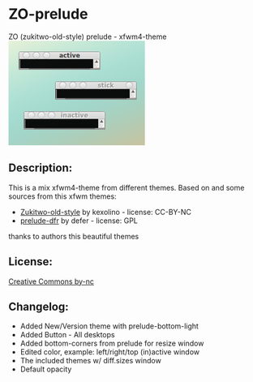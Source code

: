 # ZO-prelude
ZO (zukitwo-old-style) prelude - xfwm4-theme
![](https://raw.githubusercontent.com/slacknk/themes/master/xfce4/xfwm4-Z0-prelude/files/screen-20140615-082049.png)

## Description:
This is a mix xfwm4-theme from different themes. Based on and some sources from this xfwm themes:

* [Zukitwo-old-style](http://kexolino.deviantart.com/art/Zukitwo-old-style-Xfwm-theme-383362350) by kexolino - license: CC-BY-NC
* [prelude-dfr](http://xfce-look.org/content/show.php/prelude-dfr?content=148144) by defer - license: GPL

thanks to authors this beautiful themes

## License: 
[Creative Commons by-nc](http://creativecommons.org/licenses/by-nc/3.0/)

## Changelog:
- Added New/Version theme with prelude-bottom-light
- Added Button - All desktops
- Added bottom-corners from prelude for resize window
- Edited color, example: left/right/top (in)active window
- The included themes w/ diff.sizes window
- Default opacity
